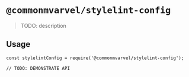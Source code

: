 # `@commonmvarvel/stylelint-config`

> TODO: description

## Usage

```
const stylelintConfig = require('@commonmvarvel/stylelint-config');

// TODO: DEMONSTRATE API
```
